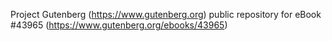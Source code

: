 Project Gutenberg (https://www.gutenberg.org) public repository for eBook #43965 (https://www.gutenberg.org/ebooks/43965)
